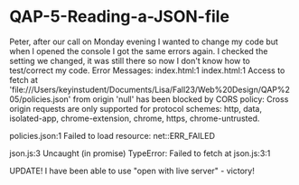 # QAP-5-Reading-a-JSON-file

Peter, after our call on Monday evening I wanted to change my code but when I opened the console I got the same errors again. I checked the setting we changed, it was still there so now I don't know how to test/correct my code.
Error Messages: index.html:1 index.html:1 Access to fetch at 'file:///Users/keyinstudent/Documents/Lisa/Fall23/Web%20Design/QAP%205/policies.json' from origin 'null' has been blocked by CORS policy: Cross origin requests are only supported for protocol schemes: http, data, isolated-app, chrome-extension, chrome, https, chrome-untrusted.

policies.json:1 Failed to load resource: net::ERR_FAILED

json.js:3 Uncaught (in promise) TypeError: Failed to fetch at json.js:3:1


UPDATE! I have been able to use "open with live server" - victory!

